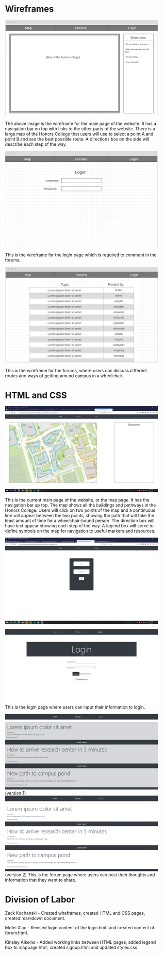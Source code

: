 # Wireframes

![map page wireframe](../images/mapwireframe.png)

The above image is the wireframe for the main page of the website. It has a navigation bar on top with links to the other parts of the website. There is a large map of the Honors College that users will use to select a point A and point B and see the best possible route. A directions box on the side will describe each step of the way.

![login page wireframe](../images/loginwireframe.png)

This is the wireframe for the login page which is required to comment in the forums. 

![forum page wireframe](../images/forumwireframe.png)

This is the wireframe for the forums, where users can discuss different routes and ways of getting around campus in a wheelchair. 

# HTML and CSS

![map page](../images/mappageimg.png)

This is the current main page of the website, or the map page. It has the navigation bar up top. The map shows all the buildings and pathways in the Honors College. Users will click on two points of the map and a continuous line will appear between the two points, showing the path that will take the least amount of time for a wheelchair-bound person. The direction box will have text appear showing each step of the way. A legend box will serve to define symbols on the map for navigation to useful markers and resources.

![login page](../images/loginimg.png)

![login page1](../images/loginpass.png)
This is the login page where users can input their information to login. 

![forum page](../images/forum-first-version.png)
(version 1)
![forum page1](../images/forum-first-version1.png)
(version 2)
This is the forum page where users can post their thoughts and information that they want to share.

# Division of Labor

Zack Kochanski - Created wireframes, created HTML and CSS pages, created markdown document. 

Mofei Xiao - Revised login content of the login.hmtl  and created content of forum.html.

Kinsley Aikeins - Added working links between HTML pages, added legend box to mappage.html, created signup.html and updated styles.css
